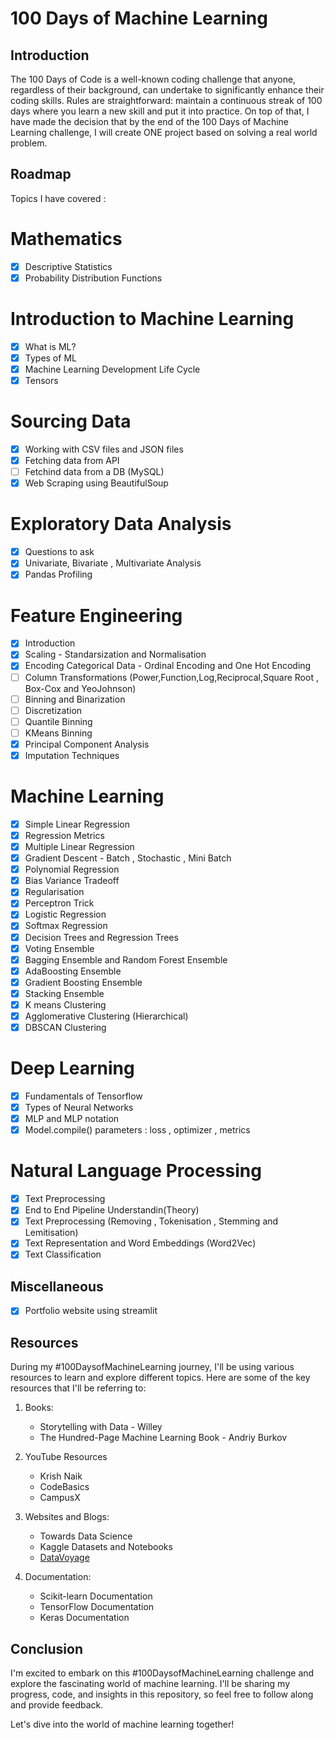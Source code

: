 # 100 Days of Machine Learning

## Introduction

The 100 Days of Code is a well-known coding challenge that anyone, regardless of their background, can undertake to significantly enhance their coding skills. Rules are straightforward: maintain a continuous streak of 100 days where you learn a new skill and put it into practice. On top of that, I have made the decision that by the end of the 100 Days of Machine Learning challenge, I will create ONE project based on solving a real world problem.

## Roadmap 
Topics I have covered :

# Mathematics
- [x] Descriptive Statistics
- [x] Probability Distribution Functions
      
# Introduction to Machine Learning
- [x] What is ML?
- [x] Types of ML
- [x] Machine Learning Development Life Cycle
- [x] Tensors  

# Sourcing Data
- [x] Working with CSV files and JSON files
- [x] Fetching data from API
- [ ] Fetchind data from a DB (MySQL)
- [x] Web Scraping using BeautifulSoup 

# Exploratory Data Analysis
- [x] Questions to ask 
- [x] Univariate, Bivariate , Multivariate Analysis
- [x] Pandas Profiling

# Feature Engineering
- [x] Introduction
- [x] Scaling - Standarsization and Normalisation
- [x] Encoding Categorical Data - Ordinal Encoding and One Hot Encoding
- [ ] Column Transformations (Power,Function,Log,Reciprocal,Square Root , Box-Cox and YeoJohnson) 
- [ ] Binning and Binarization
- [ ] Discretization
- [ ] Quantile Binning
- [ ] KMeans Binning
- [x] Principal Component Analysis
- [x] Imputation Techniques  

# Machine Learning  
- [x] Simple Linear Regression
- [x] Regression Metrics
- [x] Multiple Linear Regression
- [x] Gradient Descent - Batch , Stochastic , Mini Batch 
- [x] Polynomial Regression
- [x] Bias Variance Tradeoff
- [x] Regularisation
- [x] Perceptron Trick
- [x] Logistic Regression
- [x] Softmax Regression
- [x] Decision Trees and Regression Trees
- [x] Voting Ensemble
- [x] Bagging Ensemble and Random Forest Ensemble
- [x] AdaBoosting Ensemble
- [x] Gradient Boosting Ensemble
- [x] Stacking Ensemble
- [x] K means Clustering
- [x] Agglomerative Clustering (Hierarchical)
- [x] DBSCAN Clustering 

# Deep Learning
- [x] Fundamentals of Tensorflow
- [x] Types of Neural Networks
- [x] MLP and MLP notation
- [x] Model.compile() parameters : loss , optimizer , metrics 

# Natural Language Processing 
- [x] Text Preprocessing
- [x] End to End Pipeline Understandin(Theory)
- [x] Text Preprocessing (Removing , Tokenisation , Stemming and Lemitisation)
- [x] Text Representation and Word Embeddings (Word2Vec)
- [x] Text Classification

## Miscellaneous 
- [x] Portfolio website using streamlit


## Resources

During my #100DaysofMachineLearning journey, I'll be using various resources to learn and explore different topics. Here are some of the key resources that I'll be referring to:

1. Books:
   - Storytelling with Data - Willey
   - The Hundred-Page Machine Learning Book - Andriy Burkov

2. YouTube Resources
   - Krish Naik 
   - CodeBasics
   - CampusX

3. Websites and Blogs:
   - Towards Data Science
   - Kaggle Datasets and Notebooks
   - [DataVoyage](https://kavirana.hashnode.dev/)

5. Documentation:
   - Scikit-learn Documentation
   - TensorFlow Documentation
   - Keras Documentation

## Conclusion

I'm excited to embark on this #100DaysofMachineLearning challenge and explore the fascinating world of machine learning. I'll be sharing my progress, code, and insights in this repository, so feel free to follow along and provide feedback.

Let's dive into the world of machine learning together!


